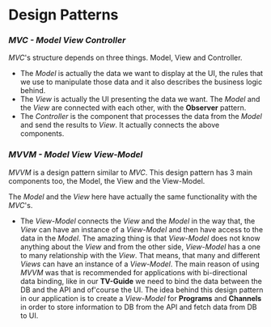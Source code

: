 # Design Patterns

### _MVC - Model View Controller_

_MVC_'s structure depends on three things. Model, View and Controller. 

- The _Model_ is actually the data we want to display at the UI, the rules that we use to manipulate those data and it also describes the business logic behind. 
- The _View_ is actually the UI presenting the data we want. The _Model_ and the _View_ are connected with each other, with the **Observer** pattern.
- The _Controller_ is the component that processes the data from the _Model_ and send the results to _View_. It actually connects the above components.

### _MVVM - Model View View-Model_

_MVVM_ is a design pattern similar to _MVC_.
This design pattern has 3 main components too, the Model, the View and the View-Model.

The _Model_ and the _View_ here have actually the same functionality with the _MVC_'s. 

- The _View-Model_ connects the _View_ and the _Model_ in the way that, the _View_ can have an instance of a _View-Model_ and then have access to the data in the _Model_. The amazing thing is that _View-Model_ does not know anything about the _View_ and from the other side, _View-Model_ has a one to many relationship with the _View_.
That means, that many and different _Views_ can have an instance of a _View-Model_. The main reason of using _MVVM_ was that is recommended for applications with bi-directional data binding, like in our **TV-Guide** we need to bind the data between the DB and the API and of'course the UI.
The idea behind this design pattern in our application is to create a _View-Model_ for **Programs** and **Channels** in order to store information to DB from the API and fetch data from DB to UI.
